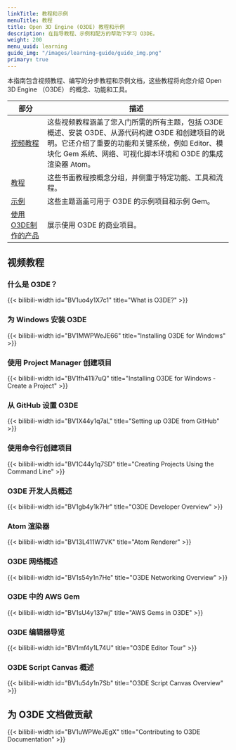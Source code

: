 ```yaml
---
linkTitle: 教程和示例
menuTitle: 教程
title: Open 3D Engine (O3DE) 教程和示例
description: 在指导教程、示例和配方的帮助下学习 O3DE。
weight: 200
menu_uuid: learning
guide_img: "/images/learning-guide/guide_img.png"
primary: true
---
```


本指南包含视频教程、编写的分步教程和示例文档，这些教程将向您介绍 Open 3D Engine （O3DE） 的概念、功能和工具。

| 部分                            |描述|
|-------------------------------| - |
| [视频教程](#video-tutorials)      | 这些视频教程涵盖了您入门所需的所有主题，包括 O3DE 概述、安装 O3DE、从源代码构建 O3DE 和创建项目的说明。它还介绍了重要的功能和关键系统，例如 Editor、模块化 Gem 系统、网络、可视化脚本环境和 O3DE 的集成渲染器 Atom。 |
| [教程](tutorials)               | 这些书面教程按概念分组，并侧重于特定功能、工具和流程。 |
| [示例](samples)                 | 这些主题涵盖可用于 O3DE 的示例项目和示例 Gem。 |
| [使用O3DE制作的产品](made-with-o3de) | 展示使用 O3DE 的商业项目。 |

## 视频教程

### 什么是 O3DE？

{{< bilibili-width id="BV1uo4y1X7c1" title="What is O3DE?" >}}

### 为 Windows 安装 O3DE

{{< bilibili-width id="BV1MWPWeJE66" title="Installing O3DE for Windows" >}}

### 使用 Project Manager 创建项目

{{< bilibili-width id="BV1fh411i7uQ" title="Installing O3DE for Windows - Create a Project" >}}

### 从 GitHub 设置 O3DE

{{< bilibili-width id="BV1X44y1q7aL" title="Setting up O3DE from GitHub" >}}

### 使用命令行创建项目

{{< bilibili-width id="BV1C44y1q7SD" title="Creating Projects Using the Command Line" >}}

### O3DE 开发人员概述

{{< bilibili-width id="BV1gb4y1k7Hr" title="O3DE Developer Overview" >}}

### Atom 渲染器

{{< bilibili-width id="BV13L411W7VK" title="Atom Renderer" >}}

### O3DE 网络概述

{{< bilibili-width id="BV1s54y1n7He" title="O3DE Networking Overview" >}}

### O3DE 中的 AWS Gem

{{< bilibili-width id="BV1sU4y137wj" title="AWS Gems in O3DE" >}}

### O3DE 编辑器导览

{{< bilibili-width id="BV1mf4y1L74U" title="O3DE Editor Tour" >}}

### O3DE Script Canvas 概述

{{< bilibili-width id="BV1u54y1n7Sb" title="O3DE Script Canvas Overview" >}}

## 为 O3DE 文档做贡献

{{< bilibili-width id="BV1uWPWeJEgX" title="Contributing to O3DE Documentation" >}}

